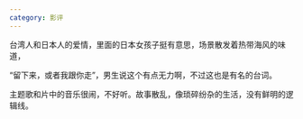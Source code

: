 ```yaml
---
category: 影评
---
```


台湾人和日本人的爱情，里面的日本女孩子挺有意思，场景散发着热带海风的味道，

“留下来，或者我跟你走”，男生说这个有点无力啊，不过这也是有名的台词。

主题歌和片中的音乐很闹，不好听。故事散乱，像琐碎纷杂的生活，没有鲜明的逻辑线。
